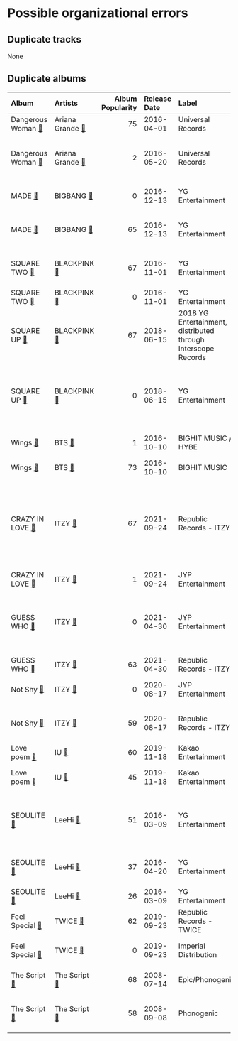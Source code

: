# Possible organizational errors

## Duplicate tracks

None

## Duplicate albums

| Album                                                                      | Artists                                                                   |   Album Popularity | Release Date   | Label                                                         | Tracks                                                                                                                                                                                                                                                                                                                                                                       | Playlists                                                                                                                                                                                                                                                                                                           |
|:---------------------------------------------------------------------------|:--------------------------------------------------------------------------|-------------------:|:---------------|:--------------------------------------------------------------|:-----------------------------------------------------------------------------------------------------------------------------------------------------------------------------------------------------------------------------------------------------------------------------------------------------------------------------------------------------------------------------|:--------------------------------------------------------------------------------------------------------------------------------------------------------------------------------------------------------------------------------------------------------------------------------------------------------------------|
| Dangerous Woman [🔗](https://open.spotify.com/album/1QRP5lutJodPixU2EWfnD7) | Ariana Grande [🔗](https://open.spotify.com/artist/66CXWjxzNUsdJxJ2JdwvnR) |                 75 | 2016-04-01     | Universal Records                                             | Greedy [🔗](https://open.spotify.com/track/7aLT0tLcS40Penaplqu2cZ)                                                                                                                                                                                                                                                                                                            | Pop [🔗](https://open.spotify.com/playlist/1WZ2RqQv2SPX5uzmjWhgSh)                                                                                                                                                                                                                                                   |
| Dangerous Woman [🔗](https://open.spotify.com/album/3OZgEywV4krCZ814pTJWr7) | Ariana Grande [🔗](https://open.spotify.com/artist/66CXWjxzNUsdJxJ2JdwvnR) |                  2 | 2016-05-20     | Universal Records                                             | Dangerous Woman [🔗](https://open.spotify.com/track/7l94dyN2hX9c6wWcZQuOGJ),<br>Into You [🔗](https://open.spotify.com/track/2meEiZKWkiN28gITzFwQo5),<br>Side To Side [🔗](https://open.spotify.com/track/1pKeFVVUOPjFsOABub0OaV)                                                                                                                                               | Pop [🔗](https://open.spotify.com/playlist/1WZ2RqQv2SPX5uzmjWhgSh)                                                                                                                                                                                                                                                   |
| MADE [🔗](https://open.spotify.com/album/1q8h2HdED1cmgJVo8lEBME)            | BIGBANG [🔗](https://open.spotify.com/artist/4Kxlr1PRlDKEB0ekOCyHgX)       |                  0 | 2016-12-13     | YG Entertainment                                              | BANG BANG BANG [🔗](https://open.spotify.com/track/0QIRm9sUkGnezGznkWCqCo)                                                                                                                                                                                                                                                                                                    | K-Pop 101 [🔗](https://open.spotify.com/playlist/1NlCn9vDmQDBF54JyVC2MC),<br>K-Pop [🔗](https://open.spotify.com/playlist/0Xp2gQ9p4VMgt5HauIfIq7)                                                                                                                                                                     |
| MADE [🔗](https://open.spotify.com/album/2SPrl8C8pgSM5gXbAiyJHY)            | BIGBANG [🔗](https://open.spotify.com/artist/4Kxlr1PRlDKEB0ekOCyHgX)       |                 65 | 2016-12-13     | YG Entertainment                                              | LET'S NOT FALL IN LOVE [🔗](https://open.spotify.com/track/6UgkB0xM45TR3Zjqm3GQ6T),<br>LOSER [🔗](https://open.spotify.com/track/2vzn8usBcuNL93DnTjEK0z)                                                                                                                                                                                                                       | K-Pop [🔗](https://open.spotify.com/playlist/0Xp2gQ9p4VMgt5HauIfIq7)                                                                                                                                                                                                                                                 |
| SQUARE TWO [🔗](https://open.spotify.com/album/2Fna4Tb7fme5aHsNMJtVtp)      | BLACKPINK [🔗](https://open.spotify.com/artist/41MozSoPIsD1dJM0CLPjZF)     |                 67 | 2016-11-01     | YG Entertainment                                              | PLAYING WITH FIRE [🔗](https://open.spotify.com/track/7qmvLmX9tyaTiBAVNI6YEn)                                                                                                                                                                                                                                                                                                 | K-Pop Favorites [🔗](https://open.spotify.com/playlist/1ZbxKv1noxwZ4zFgRNEFIo),<br>K-Pop [🔗](https://open.spotify.com/playlist/0Xp2gQ9p4VMgt5HauIfIq7),<br>Sharon RPD [🔗](https://open.spotify.com/playlist/2WsAAjnlcRAzyPrBDvMYyy)                                                                                  |
| SQUARE TWO [🔗](https://open.spotify.com/album/2s27rRgZswwbRJUQXSGTLf)      | BLACKPINK [🔗](https://open.spotify.com/artist/41MozSoPIsD1dJM0CLPjZF)     |                  0 | 2016-11-01     | YG Entertainment                                              | STAY [🔗](https://open.spotify.com/track/4TWHREp4wv0TmewqR6rgRd)                                                                                                                                                                                                                                                                                                              | K-Pop [🔗](https://open.spotify.com/playlist/0Xp2gQ9p4VMgt5HauIfIq7)                                                                                                                                                                                                                                                 |
| SQUARE UP [🔗](https://open.spotify.com/album/0wOiWrujRbxlKEGWRQpKYc)       | BLACKPINK [🔗](https://open.spotify.com/artist/41MozSoPIsD1dJM0CLPjZF)     |                 67 | 2018-06-15     | 2018 YG Entertainment, distributed through Interscope Records | Really [🔗](https://open.spotify.com/track/2URMA0ap6SAI8wFmcY1yta)                                                                                                                                                                                                                                                                                                            | K-Pop [🔗](https://open.spotify.com/playlist/0Xp2gQ9p4VMgt5HauIfIq7)                                                                                                                                                                                                                                                 |
| SQUARE UP [🔗](https://open.spotify.com/album/1HwIUaaEuRsxsIyssqtGLH)       | BLACKPINK [🔗](https://open.spotify.com/artist/41MozSoPIsD1dJM0CLPjZF)     |                  0 | 2018-06-15     | YG Entertainment                                              | DDU-DU DDU-DU [🔗](https://open.spotify.com/track/7b8YOVV5quZcSKEijDgyWB),<br>Forever Young [🔗](https://open.spotify.com/track/2naEVOadudtXHwtZNfjMDM),<br>See U Later [🔗](https://open.spotify.com/track/3AyLh4R4D3fQfyqCsTdFf3)                                                                                                                                             | K-Pop Favorites [🔗](https://open.spotify.com/playlist/1ZbxKv1noxwZ4zFgRNEFIo),<br>K-Pop [🔗](https://open.spotify.com/playlist/0Xp2gQ9p4VMgt5HauIfIq7)                                                                                                                                                               |
| Wings [🔗](https://open.spotify.com/album/17FnTn4P3Bkyf6mbNQDhhy)           | BTS [🔗](https://open.spotify.com/artist/3Nrfpe0tUJi4K4DXYWgMUX)           |                  1 | 2016-10-10     | BIGHIT MUSIC / HYBE                                           | Blood Sweat & Tears [🔗](https://open.spotify.com/track/5RGf8qn1TBWVplLyyKUsuV)                                                                                                                                                                                                                                                                                               | K-Pop [🔗](https://open.spotify.com/playlist/0Xp2gQ9p4VMgt5HauIfIq7)                                                                                                                                                                                                                                                 |
| Wings [🔗](https://open.spotify.com/album/1vhNGBTFoaSTLbHjPGFIlF)           | BTS [🔗](https://open.spotify.com/artist/3Nrfpe0tUJi4K4DXYWgMUX)           |                 73 | 2016-10-10     | BIGHIT MUSIC                                                  | Lie [🔗](https://open.spotify.com/track/1nWB8isqs2tviWk20G5pow)                                                                                                                                                                                                                                                                                                               | K-Pop [🔗](https://open.spotify.com/playlist/0Xp2gQ9p4VMgt5HauIfIq7)                                                                                                                                                                                                                                                 |
| CRAZY IN LOVE [🔗](https://open.spotify.com/album/4U7rGOkJgtxs27H9L93Xli)   | ITZY [🔗](https://open.spotify.com/artist/2KC9Qb60EaY0kW4eH68vr3)          |                 67 | 2021-09-24     | Republic Records - ITZY                                       | #Twenty [🔗](https://open.spotify.com/track/0deWmYkaZHaElUm15oVXkE),<br>Gas Me Up [🔗](https://open.spotify.com/track/3RCMSJIlIZkvJP4LFGtOtu),<br>LOCO - English Ver. [🔗](https://open.spotify.com/track/0QPYsEvaoEJzZLSF5Cq390),<br>LOCO [🔗](https://open.spotify.com/track/56Yxkm62GtEpnPyG7TvwLY),<br>Sooo LUCKY [🔗](https://open.spotify.com/track/6zqZfHvp3f9r4AF6G7Nhgl) | Cursed English [🔗](https://open.spotify.com/playlist/2tPCDZMU74TGOBGdNdVDBs),<br>K-Pop Favorites [🔗](https://open.spotify.com/playlist/1ZbxKv1noxwZ4zFgRNEFIo),<br>K-Pop [🔗](https://open.spotify.com/playlist/0Xp2gQ9p4VMgt5HauIfIq7),<br>Sharon RPD [🔗](https://open.spotify.com/playlist/2WsAAjnlcRAzyPrBDvMYyy) |
| CRAZY IN LOVE [🔗](https://open.spotify.com/album/5W75ifcHJzBAfHezBMfhPI)   | ITZY [🔗](https://open.spotify.com/artist/2KC9Qb60EaY0kW4eH68vr3)          |                  1 | 2021-09-24     | JYP Entertainment                                             | SWIPE [🔗](https://open.spotify.com/track/5au5BF6e1TgZFrdoAz9p6x)                                                                                                                                                                                                                                                                                                             | K-Pop [🔗](https://open.spotify.com/playlist/0Xp2gQ9p4VMgt5HauIfIq7)                                                                                                                                                                                                                                                 |
| GUESS WHO [🔗](https://open.spotify.com/album/1PKhKkeCqANY5E9RGcUWUX)       | ITZY [🔗](https://open.spotify.com/artist/2KC9Qb60EaY0kW4eH68vr3)          |                  0 | 2021-04-30     | JYP Entertainment                                             | In the morning [🔗](https://open.spotify.com/track/2QdH0rKlV3d9Y6lWzcnlBH),<br>KIDDING ME [🔗](https://open.spotify.com/track/3aGqHdZJusdhT3ZzfLRnO7),<br>SHOOT! [🔗](https://open.spotify.com/track/11RRkvXd7FvwxLWvtuBIR1),<br>TENNIS (0:0) [🔗](https://open.spotify.com/track/1e8PJyZMP4Kx2lGbb7t4ng)                                                                        | K-Pop Favorites [🔗](https://open.spotify.com/playlist/1ZbxKv1noxwZ4zFgRNEFIo),<br>K-Pop [🔗](https://open.spotify.com/playlist/0Xp2gQ9p4VMgt5HauIfIq7)                                                                                                                                                               |
| GUESS WHO [🔗](https://open.spotify.com/album/4lS8nhX8cplsYPzKjvhw6G)       | ITZY [🔗](https://open.spotify.com/artist/2KC9Qb60EaY0kW4eH68vr3)          |                 63 | 2021-04-30     | Republic Records - ITZY                                       | Sorry Not Sorry [🔗](https://open.spotify.com/track/4BV9bZOeH869aewS9lwTtM)                                                                                                                                                                                                                                                                                                   | K-Pop [🔗](https://open.spotify.com/playlist/0Xp2gQ9p4VMgt5HauIfIq7)                                                                                                                                                                                                                                                 |
| Not Shy [🔗](https://open.spotify.com/album/0aqu2V5ohKHVfWqVFE7Ila)         | ITZY [🔗](https://open.spotify.com/artist/2KC9Qb60EaY0kW4eH68vr3)          |                  0 | 2020-08-17     | JYP Entertainment                                             | Not Shy [🔗](https://open.spotify.com/track/4ecVWqbtW6phQGpZMAyqIU)                                                                                                                                                                                                                                                                                                           | K-Pop Favorites [🔗](https://open.spotify.com/playlist/1ZbxKv1noxwZ4zFgRNEFIo),<br>K-Pop [🔗](https://open.spotify.com/playlist/0Xp2gQ9p4VMgt5HauIfIq7)                                                                                                                                                               |
| Not Shy [🔗](https://open.spotify.com/album/5NN55LKbjzX16a7Uf8u7Os)         | ITZY [🔗](https://open.spotify.com/artist/2KC9Qb60EaY0kW4eH68vr3)          |                 59 | 2020-08-17     | Republic Records - ITZY                                       | Be In Love [🔗](https://open.spotify.com/track/0FGeJSm4Iix7OdvjvENrwx),<br>Louder [🔗](https://open.spotify.com/track/39pv61XfYr9MUwsYkx30aQ),<br>SURF [🔗](https://open.spotify.com/track/5rAjh9qDtJalKfwgxNk2vt)                                                                                                                                                              | K-Pop [🔗](https://open.spotify.com/playlist/0Xp2gQ9p4VMgt5HauIfIq7)                                                                                                                                                                                                                                                 |
| Love poem [🔗](https://open.spotify.com/album/2xEH7SRzJq7LgA0fCtTlxH)       | IU [🔗](https://open.spotify.com/artist/3HqSLMAZ3g3d5poNaI7GOU)            |                 60 | 2019-11-18     | Kakao Entertainment                                           | Blueming [🔗](https://open.spotify.com/track/4Dr2hJ3EnVh2Aaot6fRwDO)                                                                                                                                                                                                                                                                                                          | K-Pop [🔗](https://open.spotify.com/playlist/0Xp2gQ9p4VMgt5HauIfIq7)                                                                                                                                                                                                                                                 |
| Love poem [🔗](https://open.spotify.com/album/5JadtZ710Yj8RSLNbSvDqo)       | IU [🔗](https://open.spotify.com/artist/3HqSLMAZ3g3d5poNaI7GOU)            |                 45 | 2019-11-18     | Kakao Entertainment                                           | Love poem [🔗](https://open.spotify.com/track/4B6cJ34Mkfiu4Xo8t8QU7F)                                                                                                                                                                                                                                                                                                         | K-Pop Favorites [🔗](https://open.spotify.com/playlist/1ZbxKv1noxwZ4zFgRNEFIo),<br>K-Pop [🔗](https://open.spotify.com/playlist/0Xp2gQ9p4VMgt5HauIfIq7)                                                                                                                                                               |
| SEOULITE [🔗](https://open.spotify.com/album/2c41Flo2HQgy0A9P3xuSFf)        | LeeHi [🔗](https://open.spotify.com/artist/7cVZApDoQZpS447nHTsNqu)         |                 51 | 2016-03-09     | YG Entertainment                                              | BREATHE [🔗](https://open.spotify.com/track/6G4z9WbxyEeWdEQTfShACT),<br>FXXK WIT US [🔗](https://open.spotify.com/track/6wj3blmFAG2pNWQ40Yuaq8),<br>HOLD MY HAND [🔗](https://open.spotify.com/track/7bwSMCwF2C4cK2W97H6oCA)                                                                                                                                                    | K-Pop Favorites [🔗](https://open.spotify.com/playlist/1ZbxKv1noxwZ4zFgRNEFIo),<br>K-Pop [🔗](https://open.spotify.com/playlist/0Xp2gQ9p4VMgt5HauIfIq7)                                                                                                                                                               |
| SEOULITE [🔗](https://open.spotify.com/album/3cGyWEJaQlj7kCdKBCOGeb)        | LeeHi [🔗](https://open.spotify.com/artist/7cVZApDoQZpS447nHTsNqu)         |                 37 | 2016-04-20     | YG Entertainment                                              | MISSING U [🔗](https://open.spotify.com/track/4uk677I1lb0ZPSXGhL2FcA),<br>MY STAR [🔗](https://open.spotify.com/track/42Dl2MOplqImwLoIPMv6Me)                                                                                                                                                                                                                                  | K-Pop [🔗](https://open.spotify.com/playlist/0Xp2gQ9p4VMgt5HauIfIq7)                                                                                                                                                                                                                                                 |
| SEOULITE [🔗](https://open.spotify.com/album/4p27GsqUEbfl83iPtt0IcI)        | LeeHi [🔗](https://open.spotify.com/artist/7cVZApDoQZpS447nHTsNqu)         |                 26 | 2016-03-09     | YG Entertainment                                              | WORLD TOUR [🔗](https://open.spotify.com/track/3kXTBit5dnLLq4NYnwjiHn)                                                                                                                                                                                                                                                                                                        | K-Pop [🔗](https://open.spotify.com/playlist/0Xp2gQ9p4VMgt5HauIfIq7)                                                                                                                                                                                                                                                 |
| Feel Special [🔗](https://open.spotify.com/album/3NQBPabmRm3LzVcmtkTLfo)    | TWICE [🔗](https://open.spotify.com/artist/7n2Ycct7Beij7Dj7meI4X0)         |                 62 | 2019-09-23     | Republic Records - TWICE                                      | Feel Special [🔗](https://open.spotify.com/track/3Hz3tTQwOdM6XkA0ALB2G9)                                                                                                                                                                                                                                                                                                      | Aegyo [🔗](https://open.spotify.com/playlist/6WTiB2kj3G2g3eYqornNd2),<br>K-Pop [🔗](https://open.spotify.com/playlist/0Xp2gQ9p4VMgt5HauIfIq7)                                                                                                                                                                         |
| Feel Special [🔗](https://open.spotify.com/album/5MmndGNrJgTLd5W7HNmVST)    | TWICE [🔗](https://open.spotify.com/artist/7n2Ycct7Beij7Dj7meI4X0)         |                  0 | 2019-09-23     | Imperial Distribution                                         | LOVE FOOLISH [🔗](https://open.spotify.com/track/5ipJi9h2ghaThn6EUwO3B2)                                                                                                                                                                                                                                                                                                      | K-Pop [🔗](https://open.spotify.com/playlist/0Xp2gQ9p4VMgt5HauIfIq7)                                                                                                                                                                                                                                                 |
| The Script [🔗](https://open.spotify.com/album/1r5J0N6Ep181K0i8YuTYgO)      | The Script [🔗](https://open.spotify.com/artist/3AQRLZ9PuTAozP28Skbq8V)    |                 68 | 2008-07-14     | Epic/Phonogenic                                               | Breakeven [🔗](https://open.spotify.com/track/285hMzLhJwHVLe9QT9qilk)                                                                                                                                                                                                                                                                                                         | Indie/Alternative [🔗](https://open.spotify.com/playlist/4Xh0xXGeyxbMXBDsxluPsa),<br>Pop [🔗](https://open.spotify.com/playlist/1WZ2RqQv2SPX5uzmjWhgSh)                                                                                                                                                               |
| The Script [🔗](https://open.spotify.com/album/51Hn2Wiq1jmUfI0BLaUhuF)      | The Script [🔗](https://open.spotify.com/artist/3AQRLZ9PuTAozP28Skbq8V)    |                 58 | 2008-09-08     | Phonogenic                                                    | The Man Who Can't Be Moved [🔗](https://open.spotify.com/track/4Musyaro0NM5Awx8b5c627)                                                                                                                                                                                                                                                                                        | Indie/Alternative [🔗](https://open.spotify.com/playlist/4Xh0xXGeyxbMXBDsxluPsa),<br>Pop [🔗](https://open.spotify.com/playlist/1WZ2RqQv2SPX5uzmjWhgSh)                                                                                                                                                               |
